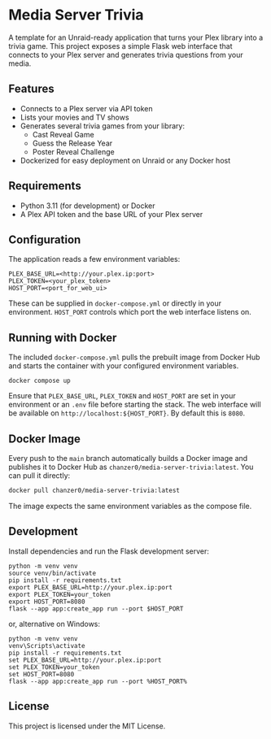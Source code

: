 # Media Server Trivia

A template for an Unraid-ready application that turns your Plex library into a trivia game. This project exposes a simple Flask web interface that connects to your Plex server and generates trivia questions from your media.

## Features
- Connects to a Plex server via API token
- Lists your movies and TV shows
- Generates several trivia games from your library:
  - Cast Reveal Game
  - Guess the Release Year
  - Poster Reveal Challenge
- Dockerized for easy deployment on Unraid or any Docker host

## Requirements
- Python 3.11 (for development) or Docker
- A Plex API token and the base URL of your Plex server

## Configuration
The application reads a few environment variables:

```
PLEX_BASE_URL=<http://your.plex.ip:port>
PLEX_TOKEN=<your_plex_token>
HOST_PORT=<port_for_web_ui>
```
These can be supplied in `docker-compose.yml` or directly in your environment. `HOST_PORT` controls which port the web interface listens on.

## Running with Docker

The included `docker-compose.yml` pulls the prebuilt image from Docker Hub and
starts the container with your configured environment variables.

```
docker compose up
```

Ensure that `PLEX_BASE_URL`, `PLEX_TOKEN` and `HOST_PORT` are set in your environment or an `.env` file before starting the stack.
The web interface will be available on `http://localhost:${HOST_PORT}`. By default this is `8080`.

## Docker Image

Every push to the `main` branch automatically builds a Docker image and publishes
it to Docker Hub as `chanzer0/media-server-trivia:latest`. You can pull it
directly:

```bash
docker pull chanzer0/media-server-trivia:latest
```

The image expects the same environment variables as the compose file.

## Development

Install dependencies and run the Flask development server:


```
python -m venv venv
source venv/bin/activate
pip install -r requirements.txt
export PLEX_BASE_URL=http://your.plex.ip:port
export PLEX_TOKEN=your_token
export HOST_PORT=8080
flask --app app:create_app run --port $HOST_PORT
```

or, alternative on Windows:

```
python -m venv venv
venv\Scripts\activate
pip install -r requirements.txt
set PLEX_BASE_URL=http://your.plex.ip:port
set PLEX_TOKEN=your_token
set HOST_PORT=8080
flask --app app:create_app run --port %HOST_PORT%
```

## License

This project is licensed under the MIT License.

